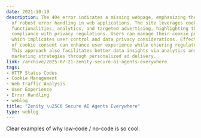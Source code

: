 ```yaml
---
date: 2021-10-19
description: The 404 error indicates a missing webpage, emphasizing the importance
  of robust error handling in web applications. The site leverages cookies for essential
  functionalities, analytics, and targeted advertising, highlighting the need for
  compliance with privacy regulations. Users can manage their cookie preferences,
  which implicates user control and data privacy considerations. Effective management
  of cookie consent can enhance user experience while ensuring regulatory compliance.
  This approach also facilitates better data insights via analytics and optimizes
  marketing strategies through personalized ad delivery.
link: /archive/2025-07-21-zenity-secure-ai-agents-everywhere
tags:
- HTTP Status Codes
- Cookie Management
- Web Traffic Analysis
- User Experience
- Error Handling
- weblog
title: "Zenity \u25C6 Secure AI Agents Everywhere"
type: weblog
---
```


Clear examples of why low-code / no-code is so cool.

